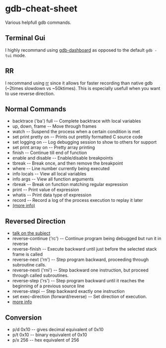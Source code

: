 # gdb-cheat-sheet
Various helpfull gdb commands.

## Terminal Gui
I highly recommand using [gdb-dashboard](https://github.com/cyrus-and/gdb-dashboard)
as opposed to the default `gdb -tui` mode.

## RR
I recommand using [rr](https://github.com/mozilla/rr) since it allows for faster recording than
native gdb (~2times slowdown vs ~50ktimes). This is especially usefull when you want to use
reverse direction.

## Normal Commands
* backtrace ('ba') full -- Complete backtrace with local variables
* up, down, frame -- Move through frames
* watch -- Suspend the process when a certain condition is met
* set print pretty on -- Prints out prettily formatted C source code
* set logging on -- Log debugging session to show to others for support
* set print array on -- Pretty array printing
* finish -- Continue till end of function
* enable and disable -- Enable/disable breakpoints
* tbreak -- Break once, and then remove the breakpoint
* where -- Line number currently being executed
* info locals -- View all local variables
* info args -- View all function arguments
* rbreak -- Break on function matching regular expression
* print -- Print value of expression
* whatis -- Print data type of expression
* record --  Record a log of the process execution to replay it later
* [(more info)](https://sourceware.org/gdb/onlinedocs/gdb/Process-Record-and-Replay.html)
## Reversed Direction
* [talk on the subject](https://youtu.be/-n9Fkq1e6sg?t=2266)
* reverse-continue ('rc') -- Continue program being debugged but run it in reverse
* reverse-finish -- Execute backward until just before the selected stack frame is called
* reverse-next ('rn') -- Step program backward, proceeding through subroutine calls.
* reverse-nexti ('rni') -- Step backward one instruction, but proceed through called subroutines.
* reverse-step ('rs') -- Step program backward until it reaches the beginning of a previous source line
* reverse-stepi -- Step backward exactly one instruction
* set exec-direction (forward/reverse) -- Set direction of execution.
* [more info](https://sourceware.org/gdb/onlinedocs/gdb/Reverse-Execution.html#Reverse-Execution)
## Conversion
* p/d 0x10 -- gives decimal equivalent of 0x10
* p/t 0x10 -- binary equivalent of 0x10
* p/x 256 -- hex equivalent of 256
